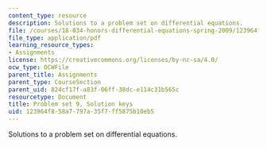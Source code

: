 ```yaml
---
content_type: resource
description: Solutions to a problem set on differential equations.
file: /courses/18-034-honors-differential-equations-spring-2009/123964f858a7797a35f7ff5875b10eb5_MIT18_034s09_sol_pset09.pdf
file_type: application/pdf
learning_resource_types:
- Assignments
license: https://creativecommons.org/licenses/by-nc-sa/4.0/
ocw_type: OCWFile
parent_title: Assignments
parent_type: CourseSection
parent_uid: 824cf17f-a83f-06ff-38dc-e114c31b565c
resourcetype: Document
title: Problem set 9, Solution keys
uid: 123964f8-58a7-797a-35f7-ff5875b10eb5
---
```

Solutions to a problem set on differential equations.
